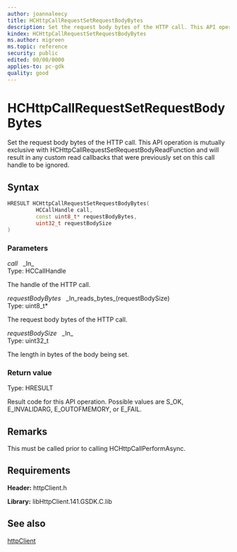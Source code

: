 ```yaml
---
author: joannaleecy
title: HCHttpCallRequestSetRequestBodyBytes
description: Set the request body bytes of the HTTP call. This API operation is mutually exclusive with HCHttpCallRequestSetRequestBodyReadFunction and will result in any custom read callbacks that were previously set on this call handle to be ignored.
kindex: HCHttpCallRequestSetRequestBodyBytes
ms.author: migreen
ms.topic: reference
security: public
edited: 00/00/0000
applies-to: pc-gdk
quality: good
---
```


# HCHttpCallRequestSetRequestBodyBytes  

Set the request body bytes of the HTTP call. This API operation is mutually exclusive with HCHttpCallRequestSetRequestBodyReadFunction and will result in any custom read callbacks that were previously set on this call handle to be ignored.  

## Syntax  
  
```cpp
HRESULT HCHttpCallRequestSetRequestBodyBytes(  
         HCCallHandle call,  
         const uint8_t* requestBodyBytes,  
         uint32_t requestBodySize  
)  
```  
  
### Parameters  
  
*call* &nbsp;&nbsp;\_In\_  
Type: HCCallHandle  
  
The handle of the HTTP call.  
  
*requestBodyBytes* &nbsp;&nbsp;\_In\_reads\_bytes\_(requestBodySize)  
Type: uint8_t*  
  
The request body bytes of the HTTP call.  
  
*requestBodySize* &nbsp;&nbsp;\_In\_  
Type: uint32_t  
  
The length in bytes of the body being set.  
  
  
### Return value  
Type: HRESULT
  
Result code for this API operation. Possible values are S_OK, E_INVALIDARG, E_OUTOFMEMORY, or E_FAIL.
  
## Remarks  
  
This must be called prior to calling HCHttpCallPerformAsync.
  
## Requirements  
  
**Header:** httpClient.h
  
**Library:** libHttpClient.141.GSDK.C.lib
  
## See also  
[httpClient](../httpclient_members.md)  
  
  